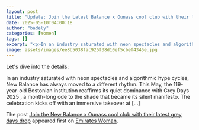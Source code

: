```yaml
---
layout: post
title: "Update: Join the Latest Balance x Ounass cool club with their latest grey days drop"
date: 2025-05-10T04:00:18
author: "badely"
categories: [Women]
tags: []
excerpt: "<p>In an industry saturated with neon spectacles and algorithmic hype cycles, New Balance has always moved to a different rhythm. This May, the 119-ye"
image: assets/images/ee8b5038fac925f38d10ef5cbef4345e.jpg
---
```


Let's dive into the details: <p>In an industry saturated with neon spectacles and algorithmic hype cycles, New Balance has always moved to a different rhythm. This May, the 119-year-old Bostonian institution reaffirms its quiet dominance with Grey Days 2025 , a month-long ode to the shade that became its silent manifesto. The celebration kicks off with an immersive takeover at [&#8230;]</p>
<p>The post <a href="https://emirateswoman.com/new-balance-ounass-grey-days/" rel="nofollow">Join the New Balance x Ounass cool club with their latest grey days drop</a> appeared first on <a href="https://emirateswoman.com" rel="nofollow">Emirates Woman</a>.</p>

